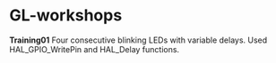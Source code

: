 # GL-workshops

**Training01**
	Four consecutive blinking LEDs with variable delays. Used HAL_GPIO_WritePin and HAL_Delay functions. 
 
 
